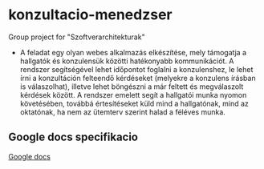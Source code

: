 # konzultacio-menedzser

Group project for "Szoftverarchitekturak"

- A feladat egy olyan webes alkalmazás elkészítése, mely támogatja a hallgatók és konzulensük közötti hatékonyabb kommunikációt. A rendszer segítségével lehet időpontot foglalni a konzulenshez, le lehet írni a konzultáción felteendő kérdéseket (melyekre a konzulens írásban is válaszolhat), illetve lehet böngészni a már feltett és megválaszolt kérdések között. A rendszer emelett segít a hallgatói munka nyomon követésében, továbbá értesítéseket küld mind a hallgatónak, mind az oktatónak, ha nem az ütemterv szerint halad a féléves munka.

## Google docs specifikacio

[Google docs](https://docs.google.com/document/d/1ctFtlfLklXy_IX6-GofUvsz_W1LZxXLIm9OnVt4GPAI/edit?usp=sharing)
